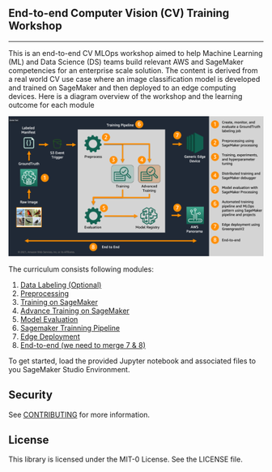 ## End-to-end Computer Vision (CV) Training Workshop
---

This is an end-to-end CV MLOps workshop aimed to help Machine Learning (ML) and Data Science (DS) teams build relevant AWS and SageMaker competencies for an enterprise scale solution. The content is derived from a real world CV use case where an image classification model is developed and trained on SageMaker and then deployed to an edge computing devices. Here is a diagram overview of the workshop and the learning outcome for each module

![Workshop Overview](statics/cv-workshop-overview.png)


The curriculum consists following modules:

1. [Data Labeling (Optional)](01_groundtruth(optional)/README.md)
2. [Preprocessing](02_preprocessing/README.md)
3. [Training on SageMaker](03_training/README.md)
4. [Advance Training on SageMaker](04_advanced_training/README.md)
5. [Model Evaluation](05_model_evaluation/README.md)
6. [Sagemaker Trainning Pipeline](06_training_pipeline/README.md)
7. [Edge Deployment](07_edge_deployment/README.md)
8. [End-to-end (we need to merge 7 & 8)](08_end-to-end/README.md)

To get started, load the provided Jupyter notebook and associated files to you SageMaker Studio Environment.

## Security

See [CONTRIBUTING](CONTRIBUTING.md#security-issue-notifications) for more information.

## License

This library is licensed under the MIT-0 License. See the LICENSE file.